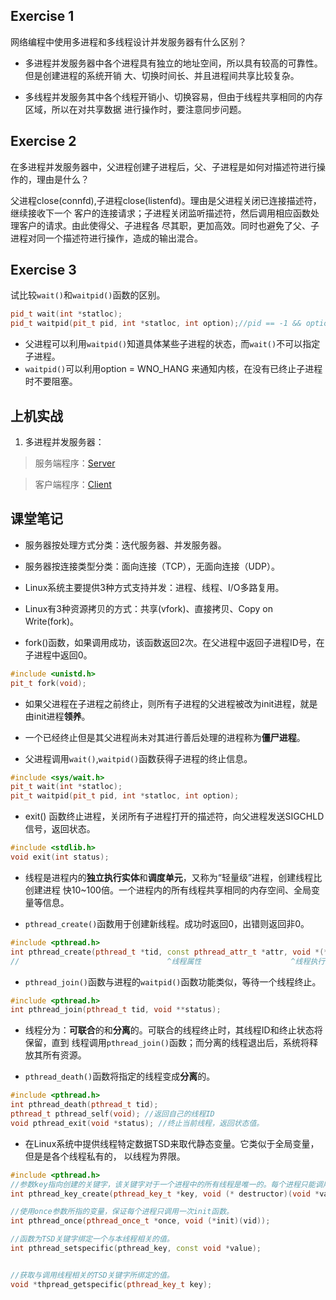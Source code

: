 ## Exercise 1

网络编程中使用多进程和多线程设计并发服务器有什么区别？

- 多进程并发服务器中各个进程具有独立的地址空间，所以具有较高的可靠性。但是创建进程的系统开销
大、切换时间长、并且进程间共享比较复杂。

- 多线程并发服务其中各个线程开销小、切换容易，但由于线程共享相同的内存区域，所以在对共享数据
进行操作时，要注意同步问题。

## Exercise 2

在多进程并发服务器中，父进程创建子进程后，父、子进程是如何对描述符进行操作的，理由是什么？

父进程close(connfd),子进程close(listenfd)。理由是父进程关闭已连接描述符，继续接收下一个
客户的连接请求；子进程关闭监听描述符，然后调用相应函数处理客户的请求。由此使得父、子进程各
尽其职，更加高效。同时也避免了父、子进程对同一个描述符进行操作，造成的输出混合。

## Exercise 3

试比较`wait()`和`waitpid()`函数的区别。

```cpp
pid_t wait(int *statloc);
pid_t waitpid(pit_t pid, int *statloc, int option);//pid == -1 && option == 0 时与wait相同
```

- 父进程可以利用`waitpid()`知道具体某些子进程的状态，而`wait()`不可以指定子进程。
- `waitpid()`可以利用option = WNO_HANG 来通知内核，在没有已终止子进程时不要阻塞。

## 上机实战

1. 多进程并发服务器：

> 服务端程序：[Server](Multiprocessing_server.c)

> 客户端程序：[Client](Multiprocessing_client.c)

## 课堂笔记

- 服务器按处理方式分类：迭代服务器、并发服务器。

- 服务器按连接类型分类：面向连接（TCP），无面向连接（UDP）。

- Linux系统主要提供3种方式支持并发：进程、线程、I/O多路复用。

- Linux有3种资源拷贝的方式：共享(vfork)、直接拷贝、Copy on Write(fork)。

- fork()函数，如果调用成功，该函数返回2次。在父进程中返回子进程ID号，在子进程中返回0。

```cpp
#include <unistd.h>
pit_t fork(void);
```

- 如果父进程在子进程之前终止，则所有子进程的父进程被改为init进程，就是由init进程**领养**。

- 一个已经终止但是其父进程尚未对其进行善后处理的进程称为**僵尸进程**。

- 父进程调用`wait()`,`waitpid()`函数获得子进程的终止信息。

```cpp
#include <sys/wait.h>
pit_t wait(int *statloc);
pit_t waitpid(pit_t pid, int *statloc, int option);
```

- exit() 函数终止进程，关闭所有子进程打开的描述符，向父进程发送SIGCHLD信号，返回状态。

```cpp
#include <stdlib.h>
void exit(int status);
```

- 线程是进程内的**独立执行实体**和**调度单元**，又称为“轻量级”进程，创建线程比创建进程
快10~100倍。一个进程内的所有线程共享相同的内存空间、全局变量等信息。

- `pthread_create()`函数用于创建新线程。成功时返回0，出错则返回非0。

```cpp
#include <pthread.h>
int pthread_create(pthread_t *tid, const pthread_attr_t *attr, void *(*func)(void *), void *arg);
//                                 ^线程属性                    ^线程执行的函数         ^向func()传递参数
```

- `pthread_join()`函数与进程的`waitpid()`函数功能类似，等待一个线程终止。

```cpp
#include <pthread.h>
int pthread_join(pthread_t tid, void **status);
```

- 线程分为：**可联合**的和**分离**的。可联合的线程终止时，其线程ID和终止状态将保留，直到
线程调用`pthread_join()`函数；而分离的线程退出后，系统将释放其所有资源。

- `pthread_death()`函数将指定的线程变成**分离**的。

```cpp
#include <pthread.h>
int pthread_death(pthread_t tid);
pthread_t pthread_self(void); //返回自己的线程ID
void pthread_exit(void *status); //终止当前线程，返回状态值。
```

- 在Linux系统中提供线程特定数据TSD来取代静态变量。它类似于全局变量，但是是各个线程私有的，
以线程为界限。

```cpp
#include <pthread.h>
//参数key指向创建的关键字，该关键字对于一个进程中的所有线程是唯一的。每个进程只能调用一次。
int pthread_key_create(pthread_key_t *key, void (* destructor)(void *value));

//使用once参数所指的变量，保证每个进程只调用一次init函数。
int pthread_once(pthread_once_t *once, void (*init)(vid));

//函数为TSD关键字绑定一个与本线程相关的值。
int pthread_setspecific(pthread_key, const void *value);


//获取与调用线程相关的TSD关键字所绑定的值。
void *thpread_getspecific(pthread_key_t key);
```

